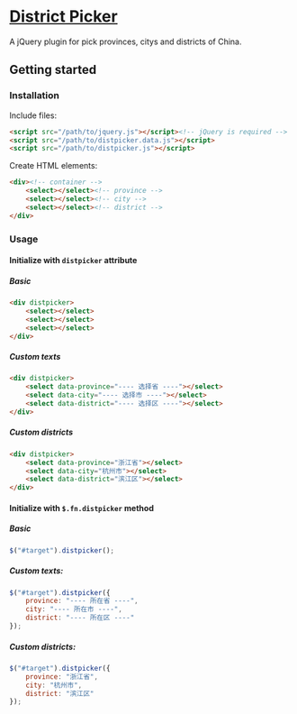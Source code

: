 # [District Picker](http://fengyuanchen.github.io/distpicker)

A jQuery plugin for pick provinces, citys and districts of China.


## Getting started

### Installation

Include files:

```html
<script src="/path/to/jquery.js"></script><!-- jQuery is required -->
<script src="/path/to/distpicker.data.js"></script>
<script src="/path/to/distpicker.js"></script>
```

Create HTML elements:

```html
<div><!-- container -->
    <select></select><!-- province -->
    <select></select><!-- city -->
    <select></select><!-- district -->
</div>
```


### Usage

#### Initialize with `distpicker` attribute

##### Basic

```html
<div distpicker>
    <select></select>
    <select></select>
    <select></select>
</div>
```

##### Custom texts

```html
<div distpicker>
    <select data-province="---- 选择省 ----"></select>
    <select data-city="---- 选择市 ----"></select>
    <select data-district="---- 选择区 ----"></select>
</div>
```

##### Custom districts

```html
<div distpicker>
    <select data-province="浙江省"></select>
    <select data-city="杭州市"></select>
    <select data-district="滨江区"></select>
</div>
```

#### Initialize with `$.fn.distpicker` method

##### Basic
```javascript
$("#target").distpicker();
```

##### Custom texts:

```javascript
$("#target").distpicker({
    province: "---- 所在省 ----",
    city: "---- 所在市 ----",
    district: "---- 所在区 ----"
});
```

##### Custom districts:

```javascript
$("#target").distpicker({
    province: "浙江省",
    city: "杭州市",
    district: "滨江区"
});
```
